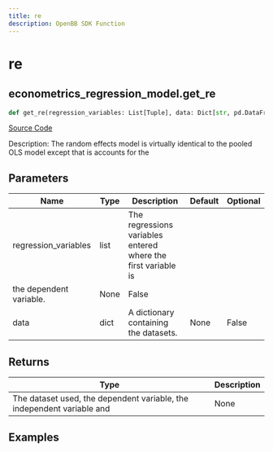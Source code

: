 ```yaml
---
title: re
description: OpenBB SDK Function
---
```


# re

## econometrics_regression_model.get_re

```python title='openbb_terminal/econometrics/regression_model.py'
def get_re(regression_variables: List[Tuple], data: Dict[str, pd.DataFrame]) -> None:
```
[Source Code](https://github.com/OpenBB-finance/OpenBBTerminal/tree/main/openbb_terminal/econometrics/regression_model.py#L240)

Description: The random effects model is virtually identical to the pooled OLS model except that is accounts for the

## Parameters

| Name | Type | Description | Default | Optional |
| ---- | ---- | ----------- | ------- | -------- |
| regression_variables | list | The regressions variables entered where the first variable is
the dependent variable. | None | False |
| data | dict | A dictionary containing the datasets. | None | False |

## Returns

| Type | Description |
| ---- | ----------- |
| The dataset used, the dependent variable, the independent variable and | None |

## Examples

